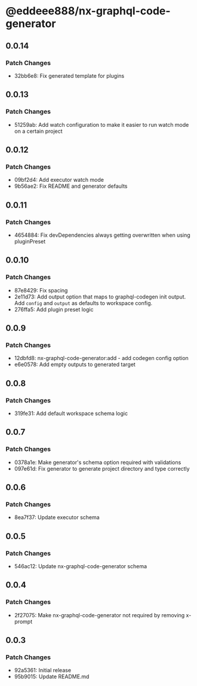 # @eddeee888/nx-graphql-code-generator

## 0.0.14

### Patch Changes

- 32bb6e8: Fix generated template for plugins

## 0.0.13

### Patch Changes

- 51259ab: Add watch configuration to make it easier to run watch mode on a certain project

## 0.0.12

### Patch Changes

- 09bf2d4: Add executor watch mode
- 9b56ae2: Fix README and generator defaults

## 0.0.11

### Patch Changes

- 4654884: Fix devDependencies always getting overwritten when using pluginPreset

## 0.0.10

### Patch Changes

- 87e8429: Fix spacing
- 2e11d73: Add output option that maps to graphql-codegen init output. Add `config` and `output` as defaults to workspace config.
- 276ffa5: Add plugin preset logic

## 0.0.9

### Patch Changes

- 12dbfd8: nx-graphql-code-generator:add - add codegen config option
- e6e0578: Add empty outputs to generated target

## 0.0.8

### Patch Changes

- 319fe31: Add default workspace schema logic

## 0.0.7

### Patch Changes

- 0378a1e: Make generator's schema option required with validations
- 097e61d: Fix generator to generate project directory and type correctly

## 0.0.6

### Patch Changes

- 8ea7f37: Update executor schema

## 0.0.5

### Patch Changes

- 546ac12: Update nx-graphql-code-generator schema

## 0.0.4

### Patch Changes

- 2f27075: Make nx-graphql-code-generator not required by removing x-prompt

## 0.0.3

### Patch Changes

- 92a5361: Initial release
- 95b9015: Update README.md
